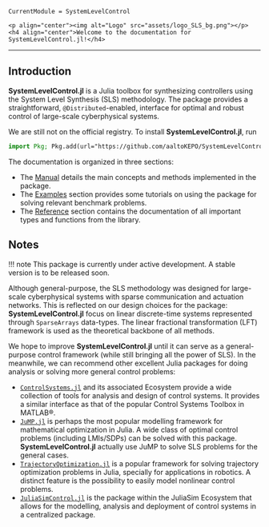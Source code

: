 ```@meta
CurrentModule = SystemLevelControl
```

```@raw html
<p align="center"><img alt="Logo" src="assets/logo_SLS_bg.png"></p>
<h4 align="center">Welcome to the documentation for SystemLevelControl.jl!</h4>
```

---

## Introduction

__SystemLevelControl.jl__ is a Julia toolbox for synthesizing controllers using the System Level Synthesis (SLS) methodology. The package provides a straightforward, `@Distributed`-enabled, interface for optimal and robust control of large-scale cyberphysical systems. 

We are still not on the official registry. To install __SystemLevelControl.jl__, run 
```julia
import Pkg; Pkg.add(url="https://github.com/aaltoKEPO/SystemLevelControl.jl")
```

The documentation is organized in three sections:
- The [Manual](manual/index.md) details the main concepts and methods implemented in the package. 
- The [Examples](examples/index.md) section provides some tutorials on using the package for solving relevant benchmark problems.
- The [Reference](reference/index.md) section contains the documentation of all important types and functions from the library.

## Notes

!!! note 
    This package is currently under active development. A stable version is to be released soon.

Although general-purpose, the SLS methodology was designed for large-scale cyberphysical systems with sparse communication and actuation networks. This is reflected on our design choices for the package: __SystemLevelControl.jl__ focus on linear discrete-time systems represented through `SparseArrays` data-types. The linear fractional transformation (LFT) framework is used as the theoretical backbone of all methods.

We hope to improve __SystemLevelControl.jl__ until it can serve as a general-purpose control framework (while still bringing all the power of SLS). In the meanwhile, we can recommend other excellent Julia packages for doing analysis or solving more general control problems:

- [`ControlSystems.jl`](https://juliacontrol.github.io/ControlSystems.jl/stable/) and its associated Ecosystem provide a wide collection of tools for analysis and design of control systems. It provides a similar interface as that of the popular Control Systems Toolbox in MATLAB®.
- [`JuMP.jl`](https://jump.dev/JuMP.jl/stable/) is perhaps the most popular modelling framework for mathematical optimization in Julia. A wide class of optimal control problems (including LMIs/SDPs) can be solved with this package. **SystemLevelControl.jl** actually use JuMP to solve SLS problems for the general cases.
- [`TrajectoryOptimization.jl`](http://roboticexplorationlab.org/TrajectoryOptimization.jl/stable/) is a popular framework for solving trajectory optimization problems in Julia, specially for applications in robotics. A distinct feature is the possibility to easily model nonlinear control problems.
- [`JuliaSimControl.jl`](https://help.juliahub.com/juliasimcontrol/stable/) is the package within the JuliaSim Ecosystem that allows for the modelling, analysis and deployment of control systems in a centralized package.
